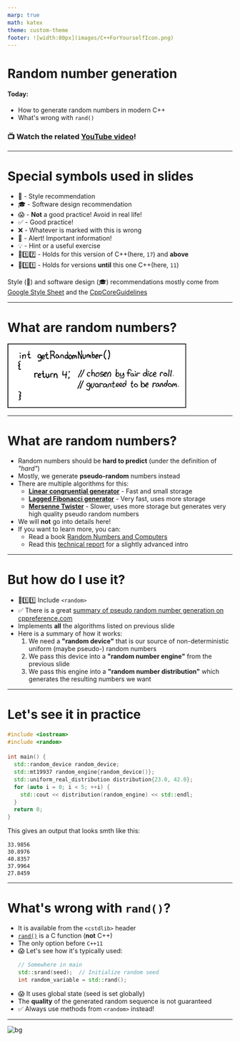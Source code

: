 ```yaml
---
marp: true
math: katex
theme: custom-theme
footer: ![width:80px](images/C++ForYourselfIcon.png)
---
```


# Random number generation

#### Today:
- How to generate random numbers in modern C++
- What's wrong with `rand()`

### 📺 Watch the related [YouTube video](https://youtu.be/IUoqMTGGo6k)! 

---
# Special symbols used in slides
- 🎨 - Style recommendation
- 🎓 - Software design recommendation
- 😱 - **Not** a good practice! Avoid in real life!
- ✅ - Good practice!
- ❌ - Whatever is marked with this is wrong
- 🚨 - Alert! Important information!
- 💡 - Hint or a useful exercise
- 🔼1️⃣7️⃣ - Holds for this version of C++(here, `17`) and **above**
- 🔽1️⃣1️⃣ - Holds for versions **until** this one C++(here, `11`)

Style (🎨) and software design (🎓) recommendations mostly come from [Google Style Sheet](https://google.github.io/styleguide/cppguide.html) and the [CppCoreGuidelines](https://isocpp.github.io/CppCoreGuidelines/CppCoreGuidelines)

---
# What are random numbers?
[![bg 60%](images/random_number.png)](https://xkcd.com/221/)

---
# What are random numbers?
- Random numbers should be **hard to predict**
  (under the definition of *"hard"*)
- Mostly, we generate **pseudo-random** numbers instead
- There are multiple algorithms for this:
  - **[Linear congruential generator](https://en.wikipedia.org/wiki/Linear_congruential_generator)** - Fast and small storage
  - **[Lagged Fibonacci generator](https://en.wikipedia.org/wiki/Lagged_Fibonacci_generator)** - Very fast, uses more storage
  - **[Mersenne Twister](https://en.wikipedia.org/wiki/Mersenne_Twister)** - Slower, uses more storage but generates very high quality pseudo random numbers
- We will **not** go into details here!
- If you want to learn more, you can:
  - Read a book [Random Numbers and Computers](https://link.springer.com/book/10.1007/978-3-319-77697-2) 
  - Read this [technical report](https://www.pcg-random.org/pdf/hmc-cs-2014-0905.pdf) for a slightly advanced intro

---
# But how do I use it?
- 🔼1️⃣1️⃣ Include `<random>`
- ✅ There is a great [summary of pseudo random number generation on cppreference.com](https://en.cppreference.com/w/cpp/numeric/random)
- Implements **all** the algorithms listed on previous slide
- Here is a summary of how it works:
  1. We need a **"random device"** that is our source of non-deterministic uniform (maybe pseudo-) random numbers
  2. We pass this device into a **"random number engine"** from the previous slide
  3. We pass this engine into a **"random number distribution"** which generates the resulting numbers we want

---
# Let's see it in practice
```cpp
#include <iostream>
#include <random>

int main() {
  std::random_device random_device;
  std::mt19937 random_engine{random_device()};
  std::uniform_real_distribution distribution{23.0, 42.0};
  for (auto i = 0; i < 5; ++i) {
    std::cout << distribution(random_engine) << std::endl;
  }
  return 0;
}
```
This gives an output that looks smth like this:
```
33.9856
30.8976
40.8357
37.9964
27.8459
```

---
# What's wrong with `rand()`?
- It is available from the `<cstdlib>` header
- [`rand()`](https://en.cppreference.com/w/cpp/numeric/random/rand) is a C function (**not** C++) 
- The only option before `C++11`
- :scream: Let's see how it's typically used:
  <!--
  `CPP_SETUP_START`
  #include <cstdlib>
  constexpr static int seed{};
  int main() {
    $PLACEHOLDER
    return 0;
  }
  `CPP_SETUP_END`
  -->
  ```cpp
  // Somewhere in main
  std::srand(seed);  // Initialize random seed
  int random_variable = std::rand();
  ```
- :scream: It uses global state (seed is set globally)
- The **quality** of the generated random sequence is not guaranteed
- ✅ Always use methods from `<random>` instead!

---
![bg](https://fakeimg.pl/1280x1024/226699/fff/?text=Good%20luck!&font=bebas)